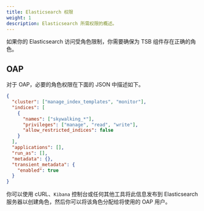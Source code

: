 ```yaml
---
title: Elasticsearch 权限
weight: 1
description: Elasticsearch 所需权限的概述。
---
```


如果你的 Elasticsearch 访问受角色限制，你需要确保为 TSB 组件存在正确的角色。

## OAP

对于 OAP，必要的角色权限在下面的 JSON 中描述如下。

```json
{
  "cluster": ["manage_index_templates", "monitor"],
  "indices": [
    {
      "names": ["skywalking_*"],
      "privileges": ["manage", "read", "write"],
      "allow_restricted_indices": false
    }
  ],
  "applications": [],
  "run_as": [],
  "metadata": {},
  "transient_metadata": {
    "enabled": true
  }
}
```

你可以使用 cURL、`Kibana` 控制台或任何其他工具将此信息发布到 Elasticsearch 服务器以创建角色，然后你可以将该角色分配给将使用的 OAP 用户。